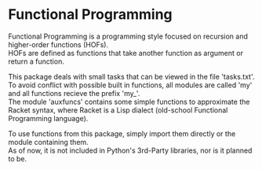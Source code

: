  # Functional Programming
 Functional Programming is a programming style focused on recursion and higher-order functions (HOFs).  
 HOFs are defined as functions that take another function as argument or return a function.  
 
 This package deals with small tasks that can be viewed in the file 'tasks.txt'.  
 To avoid conflict with possible built in functions, all modules are called 'my<task>' and all functions recieve the prefix 'my_'.  
 The module 'auxfuncs' contains some simple functions to approximate the Racket syntax, where Racket is a Lisp dialect (old-school Functional Programming language).
 
 To use functions from this package, simply import them directly or the module containing them.  
 As of now, it is not included in Python's 3rd-Party libraries, nor is it planned to be.